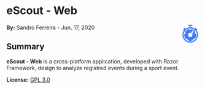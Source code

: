 # eScout - Web

<a href="#">
    <img src="escout/wwwroot/media/images/escout-logo_icon-BLUE.svg" align="right" width="10%" height="10%"/>
</a>

**By:** Sandro Ferreira - Jun. 17, 2020

## Summary
**eScout - Web** is a cross-platform application, developed with Razor Framework, design to analyze registred events during a sport event.

**License:** [GPL 3.0](https://choosealicense.com/licenses/gpl-3.0/)
